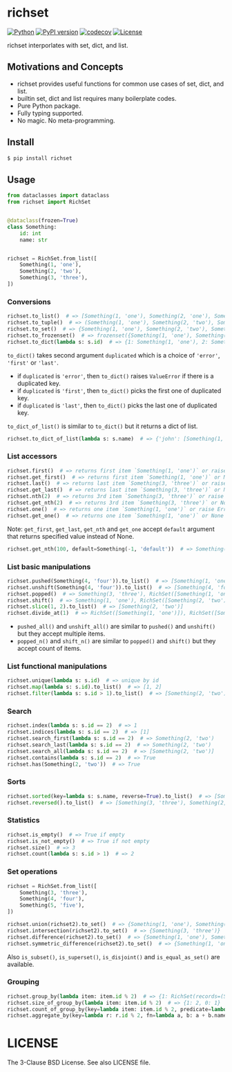# richset

[![Python](https://img.shields.io/pypi/pyversions/richset.svg)](https://badge.fury.io/py/richset)
[![PyPI version](https://img.shields.io/pypi/v/richset.svg)](https://pypi.python.org/pypi/richset/)
[![codecov](https://codecov.io/gh/kitsuyui/python-richset/branch/main/graph/badge.svg?token=LH210UT9Q0)](https://codecov.io/gh/kitsuyui/python-richset)
[![License](https://img.shields.io/badge/License-BSD%203--Clause-blue.svg)](https://opensource.org/licenses/BSD-3-Clause)

richset interporlates with set, dict, and list.

## Motivations and Concepts

- richset provides useful functions for common use cases of set, dict, and list.
- builtin set, dict and list requires many boilerplate codes.
- Pure Python package.
- Fully typing supported.
- No magic. No meta-programming.

## Install

```sh
$ pip install richset
```

## Usage

```python
from dataclasses import dataclass
from richset import RichSet


@dataclass(frozen=True)
class Something:
    id: int
    name: str


richset = RichSet.from_list([
    Something(1, 'one'),
    Something(2, 'two'),
    Something(3, 'three'),
])
```

### Conversions

```python
richset.to_list()  # => [Something(1, 'one'), Something(2, 'one'), Something(3, 'three')]
richset.to_tuple()  # => (Something(1, 'one'), Something(2, 'two'), Something(3, 'three'))
richset.to_set()  # => {Something(1, 'one'), Something(2, 'two'), Something(3, 'three')}
richset.to_frozenset()  # => frozenset({Something(1, 'one'), Something(2, 'two'), Something(3, 'three')})
richset.to_dict(lambda s: s.id)  # => {1: Something(1, 'one'), 2: Something(2, 'two'), 3: Something(3, 'three')}
```

`to_dict()` takes second argument `duplicated` which is a choice of `'error'`, `'first'` or `'last'`.

- if `duplicated` is `'error'`, then `to_dict()` raises `ValueError` if there is a duplicated key.
- if `duplicated` is `'first'`, then `to_dict()` picks the first one of duplicated key.
- if `duplicated` is `'last'`, then `to_dict()` picks the last one of duplicated key.

`to_dict_of_list()` is similar to `to_dict()` but it returns a dict of list.

```python
richset.to_dict_of_list(lambda s: s.name)  # => {'john': [Something(1, 'john'), Something(2, 'john')], 'jane': [Something(3, 'jane')]}
```

### List accessors

```python
richset.first()  # => returns first item `Something(1, 'one')` or raise Error (if empty)
richset.get_first()  # => returns first item `Something(1, 'one')` or None (if empty)
richset.last()  # => returns last item `Something(3, 'three')` or raise Error (if empty)
richset.get_last()  # => returns last item `Something(3, 'three')` or None (if empty)
richset.nth(2)  # => returns 3rd item `Something(3, 'three')` or raise Error (if empty)
richset.get_nth(2)  # => returns 3rd item `Something(3, 'three')` or None (if empty)
richset.one()  # => returns one item `Something(1, 'one')` or raise Error (if empty)
richset.get_one()  # => returns one item `Something(1, 'one')` or None (if empty)
```

Note: `get_first`, `get_last`, `get_nth` and `get_one` accept `default` argument that returns specified value instead of None.

```python
richset.get_nth(100, default=Something(-1, 'default'))  # => Something(-1, 'default')
```

### List basic manipulations

```python
richset.pushed(Something(4, 'four')).to_list()  # => [Something(1, 'one'), Something(2, 'two'), Something(3, 'three'), Something(4, 'four')]
richset.unshift(Something(4, 'four')).to_list()  # => [Something(4, 'four'), Something(1, 'one'), Something(2, 'two'), Something(3, 'three')]
richset.popped()  # => Something(3, 'three'), RichSet([Something(1, 'one'), Something(2, 'two')])
richset.shift()  # => Something(1, 'one'), RichSet([Something(2, 'two'), Something(3, 'three')])
richset.slice(1, 2).to_list()  # => [Something(2, 'two')]
richset.divide_at(1)  # => RichSet([Something(1, 'one')]), RichSet([Something(2, 'two'), Something(3, 'three')])
```

- `pushed_all()` and `unshift_all()` are similar to `pushed()` and `unshift()` but they accept multiple items.
- `popped_n()` and `shift_n()` are similar to `popped()` and `shift()` but they accept count of items.

### List functional manipulations

```python
richset.unique(lambda s: s.id)  # => unique by id
richset.map(lambda s: s.id).to_list()  # => [1, 2]
richset.filter(lambda s: s.id > 1).to_list()  # => [Something(2, 'two'), Something(3, 'three')]
```

### Search

```python
richset.index(lambda s: s.id == 2)  # => 1
richset.indices(lambda s: s.id == 2)  # => [1]
richset.search_first(lambda s: s.id == 2)  # => Something(2, 'two')
richset.search_last(lambda s: s.id == 2)  # => Something(2, 'two')
richset.search_all(lambda s: s.id == 2)  # => [Something(2, 'two')]
richset.contains(lambda s: s.id == 2)  # => True
richset.has(Something(2, 'two'))  # => True
```

### Sorts

```python
richset.sorted(key=lambda s: s.name, reverse=True).to_list()  # => [Something(2, 'two'), Something(3, 'three'), Something(1, 'one')]
richset.reversed().to_list()  # => [Something(3, 'three'), Something(2, 'two'), Something(1, 'one')]
```

### Statistics

```python
richset.is_empty()  # => True if empty
richset.is_not_empty()  # => True if not empty
richset.size()  # => 3
richset.count(lambda s: s.id > 1)  # => 2
```

### Set operations

```python
richset = RichSet.from_list([
    Something(3, 'three'),
    Something(4, 'four'),
    Something(5, 'five'),
])
```

```python
richset.union(richset2).to_set()  # => {Something(1, 'one'), Something(2, 'two'), Something(3, 'three'), Something(4, 'four'), Something(5, 'five')}
richset.intersection(richset2).to_set()  # => {Something(3, 'three')}
richset.difference(richset2).to_set()  # => {Something(1, 'one'), Something(2, 'two')}
richset.symmetric_difference(richset2).to_set()  # => {Something(1, 'one'), Something(2, 'two'), Something(4, 'four'), Something(5, 'five')}
```

Also `is_subset()`, `is_superset()`, `is_disjoint()` and `is_equal_as_set()` are available.

### Grouping

```python
richset.group_by(lambda item: item.id % 2)  # => {1: RichSet(records=(Something(id=1, name='one'), Something(id=3, name='three'))), 0: RichSet(records=(Something(id=2, name='two'),))}
richset.size_of_group_by(lambda item: item.id % 2)  # => {1: 2, 0: 1}
richset.count_of_group_by(key=lambda item: item.id % 2, predicate=lambda item: item.name.startswith('t'))  # => {1: 1, 0: 1}
richset.aggregate_by(key=lambda r: r.id % 2, fn=lambda a, b: a + b.name, initial='')  # => {1: 'onethree', 0: 'two'}
```

# LICENSE

The 3-Clause BSD License. See also LICENSE file.
